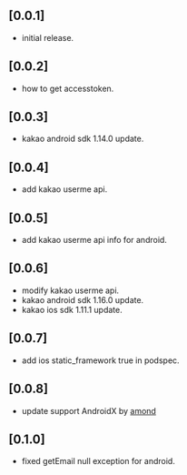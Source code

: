 ## [0.0.1]

* initial release.

## [0.0.2]

* how to get accesstoken.

## [0.0.3]

* kakao android sdk 1.14.0 update.

## [0.0.4]

* add kakao userme api.

## [0.0.5]

* add kakao userme api info for android.

## [0.0.6]

* modify kakao userme api.
* kakao android sdk 1.16.0 update.
* kakao ios sdk 1.11.1 update.

## [0.0.7]

* add ios static_framework true in podspec.

## [0.0.8]

* update support AndroidX by [amond](https://github.com/amondnet)

## [0.1.0]

* fixed getEmail null exception for android.